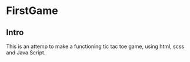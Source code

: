 # FirstGame

## Intro
This is an attemp to make a functioning tic tac toe game, using html, scss and Java Script.
